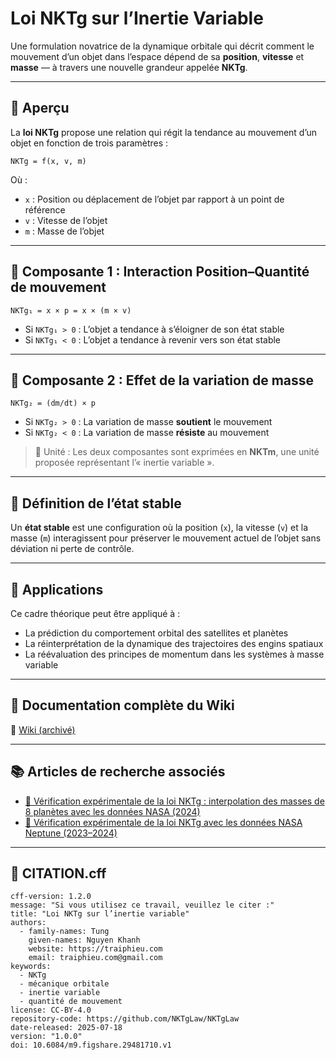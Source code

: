 # Loi NKTg sur l’Inertie Variable

Une formulation novatrice de la dynamique orbitale qui décrit comment le mouvement d’un objet dans l’espace dépend de sa **position**, **vitesse** et **masse** — à travers une nouvelle grandeur appelée **NKTg**.

---

## 📌 Aperçu

La **loi NKTg** propose une relation qui régit la tendance au mouvement d’un objet en fonction de trois paramètres :

```
NKTg = f(x, v, m)
```

Où :

* `x` : Position ou déplacement de l’objet par rapport à un point de référence
* `v` : Vitesse de l’objet
* `m` : Masse de l’objet

---

## 🔸 Composante 1 : Interaction Position–Quantité de mouvement

```
NKTg₁ = x × p = x × (m × v)
```

* Si `NKTg₁ > 0` : L’objet a tendance à s’éloigner de son état stable
* Si `NKTg₁ < 0` : L’objet a tendance à revenir vers son état stable

---

## 🔸 Composante 2 : Effet de la variation de masse

```
NKTg₂ = (dm/dt) × p
```

* Si `NKTg₂ > 0` : La variation de masse **soutient** le mouvement
* Si `NKTg₂ < 0` : La variation de masse **résiste** au mouvement

> 📏 Unité : Les deux composantes sont exprimées en **NKTm**, une unité proposée représentant l’« inertie variable ».

---

## 🔧 Définition de l’état stable

Un **état stable** est une configuration où la position (`x`), la vitesse (`v`) et la masse (`m`) interagissent pour préserver le mouvement actuel de l’objet sans déviation ni perte de contrôle.

---

## 📂 Applications

Ce cadre théorique peut être appliqué à :

* La prédiction du comportement orbital des satellites et planètes
* La réinterprétation de la dynamique des trajectoires des engins spatiaux
* La réévaluation des principes de momentum dans les systèmes à masse variable

---

## 📘 Documentation complète du Wiki

📖 [Wiki (archivé)](wiki.md)

---

## 📚 Articles de recherche associés

* [🔬 Vérification expérimentale de la loi NKTg : interpolation des masses de 8 planètes avec les données NASA (2024)](Experimental_Verification_of_the_NKTg_Law_Interpolating_the_Masses_of_8_Planets_2024.md)
* [🌊 Vérification expérimentale de la loi NKTg avec les données NASA Neptune (2023–2024)](Experimental_Verification_of_the_NKTg_Law_Using_NASA_Neptune_Data_2023_2024.md)

---

## 📄 CITATION.cff

```
cff-version: 1.2.0
message: "Si vous utilisez ce travail, veuillez le citer :"
title: "Loi NKTg sur l’inertie variable"
authors:
  - family-names: Tung
    given-names: Nguyen Khanh
    website: https://traiphieu.com
    email: traiphieu.com@gmail.com
keywords:
  - NKTg
  - mécanique orbitale
  - inertie variable
  - quantité de mouvement
license: CC-BY-4.0
repository-code: https://github.com/NKTgLaw/NKTgLaw
date-released: 2025-07-18
version: "1.0.0"
doi: 10.6084/m9.figshare.29481710.v1
```
